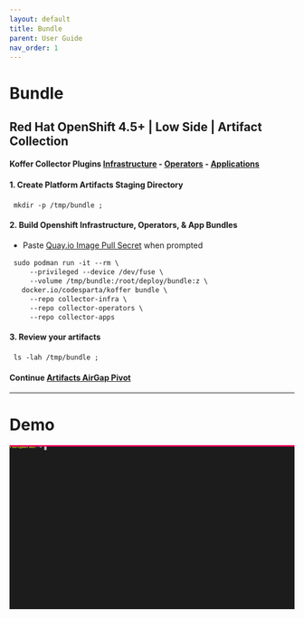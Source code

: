 ```yaml
---
layout: default
title: Bundle
parent: User Guide
nav_order: 1
---
```


# Bundle
## Red Hat OpenShift 4.5+ | Low Side | Artifact Collection
#### Koffer Collector Plugins [Infrastructure] - [Operators] - [Applications]   

#### 1. Create Platform Artifacts Staging Directory
```
 mkdir -p /tmp/bundle ;
```
#### 2. Build Openshift Infrastructure, Operators, & App Bundles
  - Paste [Quay.io Image Pull Secret] when prompted    
    
```
 sudo podman run -it --rm \
     --privileged --device /dev/fuse \
     --volume /tmp/bundle:/root/deploy/bundle:z \
   docker.io/codesparta/koffer bundle \
     --repo collector-infra \
     --repo collector-operators \
     --repo collector-apps
```
#### 3. Review your artifacts
```
 ls -lah /tmp/bundle ;
```
    
    
#### Continue [Artifacts AirGap Pivot](https://codectl.io/docs/user-guide/airgap)

------------------------------------------------------------------------------
# Demo
![bundle](./web/bundle.svg)

[Operators]:https://github.com/CodeSparta/collector-operators
[Applications]:https://github.com/CodeSparta/collector-apps
[Infrastructure]:https://github.com/CodeSparta/collector-infra
[Quay.io Image Pull Secret]:https://cloud.redhat.com/openshift/install/metal/user-provisioned
